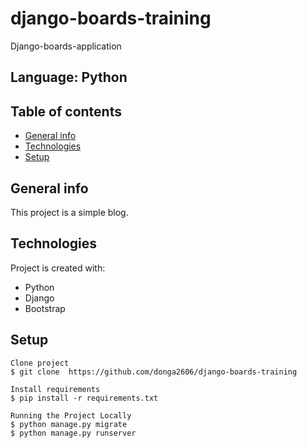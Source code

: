 # django-boards-training
Django-boards-application

## Language: Python

## Table of contents
* [General info](#general-info)
* [Technologies](#technologies)
* [Setup](#setup)

## General info
This project is a simple blog.
	
## Technologies
Project is created with:
* Python
* Django
* Bootstrap
	
## Setup
```
Clone project
$ git clone  https://github.com/donga2606/django-boards-training

Install requirements
$ pip install -r requirements.txt

Running the Project Locally
$ python manage.py migrate
$ python manage.py runserver
```


